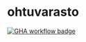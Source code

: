# ohtuvarasto
[![GHA workflow badge](https://github.com/Rano-9/ohtuvarasto/workflows/CI/badge.svg)](https://github.com/Rano-9/ohtuvarasto/actions)
